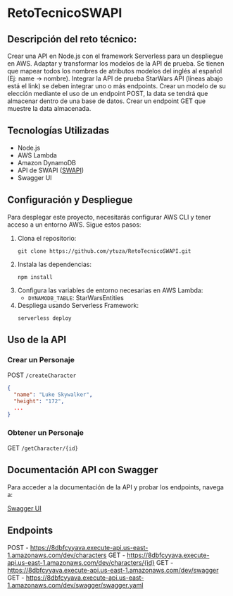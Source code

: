# RetoTecnicoSWAPI

## Descripción del reto técnico:

Crear una API en Node.js con el framework Serverless para un despliegue en AWS.
Adaptar y transformar los modelos de la API de prueba. Se tienen que mapear todos los nombres de atributos modelos del inglés al español (Ej: name -> nombre).
Integrar la API de prueba StarWars API (líneas abajo está el link) se deben integrar uno o más endpoints.
Crear un modelo de su elección mediante el uso de un endpoint POST, la data se tendrá que almacenar dentro de una base de datos.
Crear un endpoint GET que muestre la data almacenada.

## Tecnologías Utilizadas

- Node.js
- AWS Lambda
- Amazon DynamoDB
- API de SWAPI ([SWAPI](https://swapi.py4e.com))
- Swagger UI

## Configuración y Despliegue

Para desplegar este proyecto, necesitarás configurar AWS CLI y tener acceso a un entorno AWS. Sigue estos pasos:

1. Clona el repositorio:
   ```
   git clone https://github.com/ytuza/RetoTecnicoSWAPI.git
   ```
2. Instala las dependencias:
   ```
   npm install
   ```
3. Configura las variables de entorno necesarias en AWS Lambda:
   - `DYNAMODB_TABLE`: StarWarsEntities
4. Despliega usando Serverless Framework:
   ```
   serverless deploy
   ```

## Uso de la API

### Crear un Personaje

POST `/createCharacter`

```json
{
  "name": "Luke Skywalker",
  "height": "172",
  ...
}
```

### Obtener un Personaje

GET `/getCharacter/{id}`

## Documentación API con Swagger

Para acceder a la documentación de la API y probar los endpoints, navega a:

[Swagger UI](https://8dbfcyyava.execute-api.us-east-1.amazonaws.com/dev/swagger)

## Endpoints

  POST - https://8dbfcyyava.execute-api.us-east-1.amazonaws.com/dev/characters
  GET - https://8dbfcyyava.execute-api.us-east-1.amazonaws.com/dev/characters/{id}
  GET - https://8dbfcyyava.execute-api.us-east-1.amazonaws.com/dev/swagger
  GET - https://8dbfcyyava.execute-api.us-east-1.amazonaws.com/dev/swagger/swagger.yaml

